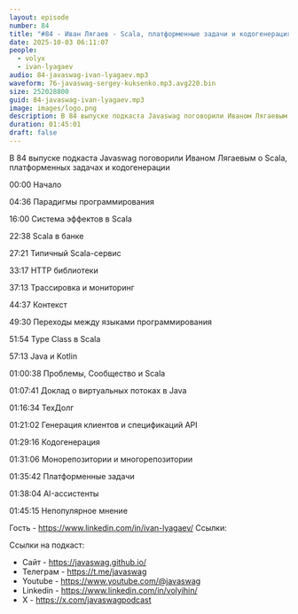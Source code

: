 ```yaml
---
layout: episode
number: 84
title: "#84 - Иван Лягаев - Scala, платформенные задачи и кодогенерация"
date: 2025-10-03 06:11:07
people:
  - volyx
  - ivan-lyagaev
audio: 84-javaswag-ivan-lyagaev.mp3
waveform: 76-javaswag-sergey-kuksenko.mp3.avg220.bin
size: 252028800  
guid: 84-javaswag-ivan-lyagaev.mp3
image: images/logo.png
description: В 84 выпуске подкаста Javaswag поговорили Иваном Лягаевым о Scala, платформенных задачах и кодогенерации
duration: 01:45:01
draft: false
---
```


В 84 выпуске подкаста Javaswag поговорили Иваном Лягаевым о Scala, платформенных задачах и кодогенерации

00:00 Начало

04:36 Парадигмы программирования

16:00 Система эффектов в Scala

22:38 Scala в банке 

27:21 Типичный Scala-сервис 

33:17 HTTP библиотеки 

37:13 Трассировка и мониторинг 

44:37 Контекст

49:30 Переходы между языками программирования

51:54 Type Class в Scala

57:13 Java и Kotlin

01:00:38 Проблемы, Сообщество и Scala

01:07:41 Доклад о виртуальных потоках в Java

01:16:34 ТехДолг

01:21:02 Генерация клиентов и спецификаций API

01:29:16 Кодогенерация

01:31:06 Монорепозитории и многорепозитории

01:35:42 Платформенные задачи

01:38:04 AI-ассистенты

01:45:15 Непопулярное мнение 

Гость - https://www.linkedin.com/in/ivan-lyagaev/
Ссылки: 



Ссылки на подкаст:

* Сайт -  https://javaswag.github.io/
* Телеграм - https://t.me/javaswag
* Youtube - https://www.youtube.com/@javaswag
* Linkedin - https://www.linkedin.com/in/volyihin/
* X - https://x.com/javaswagpodcast
